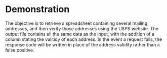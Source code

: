 # Demonstration
The objective is to retrieve a spreadsheet containing several mailing addresses, and then verify those addresses using the USPS website. The output file contains all the same data as the input, with the addition of a column stating the valitidy of each address.
In the event a request fails, the response code will be written in place of the address validity rather than a false positive.
